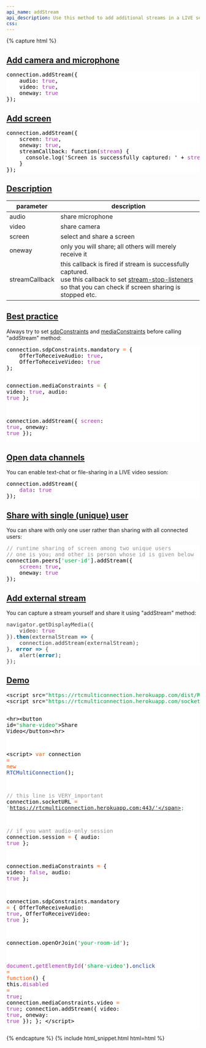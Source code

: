 ```yaml
---
api_name: addStream
api_description: Use this method to add additional streams in a LIVE session
css: 
---
```


{% capture html %}

  <section id="add-camera-microphone">
    <h2><a href="#add-camera-microphone">Add camera and microphone</a></h2>
    <pre style="background:#fff;color:#000">connection.addStream({
    audio: <span style="color:#a535ae">true</span>,
    video: <span style="color:#a535ae">true</span>,
    oneway: <span style="color:#a535ae">true</span>
});
</pre>
  </section>

  <section id="add-screen">
    <h2><a href="#add-screen">Add screen</a></h2>
    <pre style="background:#fff;color:#000">connection.addStream({
    screen: <span style="color:#a535ae">true</span>,
    oneway: <span style="color:#a535ae">true</span>,
    streamCallback: function(<span style="color:#a535ae">stream</span>) {
      console.log('Screen is successfully captured: ' + <span style="color:#a535ae">stream</span>.getVideoTracks().length);
    }
});
</pre>
  </section>

  <section id="description">
    <h2><a href="#description">Description</a></h2>
    <div class="datagrid">
    <table>
    <thead><tr><th>parameter</th><th>description</th></tr></thead>
    <tbody>
      <tr>
        <td>audio</td>
        <td>share microphone</td>
      </tr>
      <tr>
        <td>video</td>
        <td>share camera</td>
      </tr>
      <tr>
        <td>screen</td>
        <td>select and share a screen</td>
      </tr>
      <tr>
        <td>oneway</td>
        <td>only you will share; all others will merely receive it</td>
      </tr>
      <tr>
        <td>streamCallback</td>
        <td>
          this callback is fired if stream is successfully captured.<br>
          use this callback to set <a href="https://www.webrtc-experiment.com/webrtcpedia/#stream-ended-listener">stream-stop-listeners</a> so that you can check if screen sharing is stopped etc.
        </td>
      </tr>
    </tbody>
    </table>
    </div>
  </section>

  <section id="best-practice">
    <h2><a href="#best-practice">Best practice</a></h2>
    <p>Always try to set <a href="../sdpConstraints/">sdpConstraints</a> and <a href="../mediaConstraints/">mediaConstraints</a> before calling "addStream" method:</p>
    <pre style="background:#fff;color:#000">connection.sdpConstraints.mandatory <span style="color:#ff5600">=</span> {
    OfferToReceiveAudio: <span style="color:#a535ae">true</span>,
    OfferToReceiveVideo: <span style="color:#a535ae">true</span>
};

connection.mediaConstraints <span style="color:#ff5600">=</span> {
    video: <span style="color:#a535ae">true</span>,
    audio: <span style="color:#a535ae">true</span>
};

connection.addStream({
    <span style="color:#a535ae">screen</span>: <span style="color:#a535ae">true</span>,
    oneway: <span style="color:#a535ae">true</span>
});
</pre>
  </section>

  <section id="open-datachannel">
    <h2><a href="#open-datachannel">Open data channels</a></h2>
    <p>You can enable text-chat or file-sharing in a LIVE video session:</p>
    <pre style="background:#fff;color:#000">connection.addStream({
    <span style="color:#a535ae">data</span>: <span style="color:#a535ae">true</span>
});
</pre>
  </section>

  <section id="share-with-single-user">
    <h2><a href="#share-with-single-user">Share with single (unique) user</a></h2>
    <p>You can share with only one user rather than sharing with all connected users:</p>
    <pre style="background:#fff;color:#000"><span style="color:#919191">// runtime sharing of screen among two unique users</span>
<span style="color:#919191">// one is you; and other is person whose id is given below</span>
connection.peers[<span style="color:#00a33f">'user-id'</span>].addStream({
    <span style="color:#a535ae">screen</span>: <span style="color:#a535ae">true</span>,
    oneway: <span style="color:#a535ae">true</span>
});
</pre>
  </section>

  <section id="external-stream">
    <h2><a href="#external-stream">Add external stream</a></h2>
    <p>You can capture a stream yourself and share it using "addStream" method:</p>
    <pre style="background:#fff;color:#3b3b3b">navigator.getDisplayMedia({
    video: <span style="color:#a535ae">true</span>
}).<span style="color:#069;font-weight:700">then</span>(externalStream <span style="color:#069;font-weight:700">=</span><span style="color:#069;font-weight:700">></span> {
    connection.addStream(externalStream);
}, <span style="color:#069;font-weight:700">error</span> <span style="color:#069;font-weight:700">=</span><span style="color:#069;font-weight:700">></span> {
    alert(<span style="color:#069;font-weight:700">error</span>);
});
</pre>
  </section>

  <section id="demo">
    <h2><a href="#demo">Demo</a></h2>
    <pre style="background:#fff;color:#000">&lt;script src=<span style="color:#00a33f">"https://rtcmulticonnection.herokuapp.com/dist/RTCMultiConnection.min.js"</span>>&lt;/script>
&lt;script src=<span style="color:#00a33f">"https://rtcmulticonnection.herokuapp.com/socket.io/socket.io.js"</span>>&lt;/script>

&lt;hr>&lt;button id=<span style="color:#00a33f">"share-video"</span>>Share Video&lt;/button>&lt;hr>

&lt;script>
<span style="color:#ff5600">var</span> connection <span style="color:#ff5600">=</span> <span style="color:#ff5600">new</span> <span style="color:#21439c">RTCMultiConnection</span>();

<span style="color:#919191">// this line is VERY_important</span>
connection.socketURL <span style="color:#ff5600">=</span> <span style="color:#00a33f">'https://rtcmulticonnection.herokuapp.com:443/'</span>;

<span style="color:#919191">// if you want audio-only session</span>
connection.session <span style="color:#ff5600">=</span> {
    audio: <span style="color:#a535ae">true</span>
};

connection.mediaConstraints <span style="color:#ff5600">=</span> {
    video: <span style="color:#a535ae">false</span>,
    audio: <span style="color:#a535ae">true</span>
};

connection.sdpConstraints.mandatory <span style="color:#ff5600">=</span> {
    OfferToReceiveAudio: <span style="color:#a535ae">true</span>,
    OfferToReceiveVideo: <span style="color:#a535ae">true</span>
};

connection.openOrJoin(<span style="color:#00a33f">'your-room-id'</span>);

<span style="color:#a535ae">document</span>.<span style="color:#a535ae">getElementById</span>(<span style="color:#00a33f">'share-video'</span>).<span style="color:#21439c">onclick</span> <span style="color:#ff5600">=</span> <span style="color:#ff5600">function</span>() {
    this.<span style="color:#a535ae">disabled</span> <span style="color:#ff5600">=</span> <span style="color:#a535ae">true</span>;
    connection.mediaConstraints.video <span style="color:#ff5600">=</span> <span style="color:#a535ae">true</span>;
    connection.addStream({
        video: <span style="color:#a535ae">true</span>,
        oneway: <span style="color:#a535ae">true</span>
    });
};
&lt;/script>
</pre>
  </section>

{% endcapture %}
{% include html_snippet.html html=html %}
